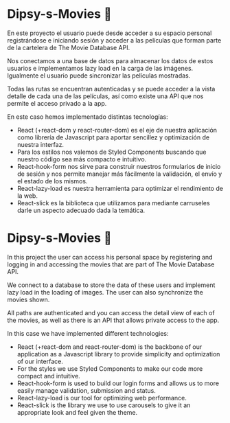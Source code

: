 # Dipsy-s-Movies 💚
En este proyecto el usuario puede desde acceder a su espacio personal registrándose e iniciando sesión y acceder a las películas que forman parte de la cartelera de The Movie Database API. 

Nos conectamos a una base de datos para almacenar los datos de estos usuarios e implementamos lazy load en la carga de las imágenes. Igualmente el usuario puede sincronizar las películas mostradas. 

Todas las rutas se encuentran autenticadas y se puede acceder a la vista detalle de cada una de las películas, así como existe una API que nos permite el acceso privado a la app.

En este caso hemos implementado distintas tecnologías: 
- React (+react-dom y react-router-dom) es el eje de nuestra aplicación como librería de Javascript para aportar sencillez y optimización de nuestra interfaz. 
- Para los estilos nos valemos de Styled Components buscando que nuestro código sea más compacto e intuitivo.
- React-hook-form nos sirve para construir nuestros formularios de inicio de sesión y nos permite manejar más fácilmente la validación, el envío y el estado de los mismos.
- React-lazy-load es nuestra herramienta para optimizar el rendimiento de la web.
- React-slick es la biblioteca que utilizamos para mediante carruseles darle un aspecto adecuado dada la temática.


# Dipsy-s-Movies 💚
In this project the user can access his personal space by registering and logging in and accessing the movies that are part of The Movie Database API. 

We connect to a database to store the data of these users and implement lazy load in the loading of images. The user can also synchronize the movies shown. 

All paths are authenticated and you can access the detail view of each of the movies, as well as there is an API that allows private access to the app.

In this case we have implemented different technologies: 
- React (+react-dom and react-router-dom) is the backbone of our application as a Javascript library to provide simplicity and optimization of our interface. 
- For the styles we use Styled Components to make our code more compact and intuitive.
- React-hook-form is used to build our login forms and allows us to more easily manage validation, submission and status.
- React-lazy-load is our tool for optimizing web performance.
- React-slick is the library we use to use carousels to give it an appropriate look and feel given the theme.

